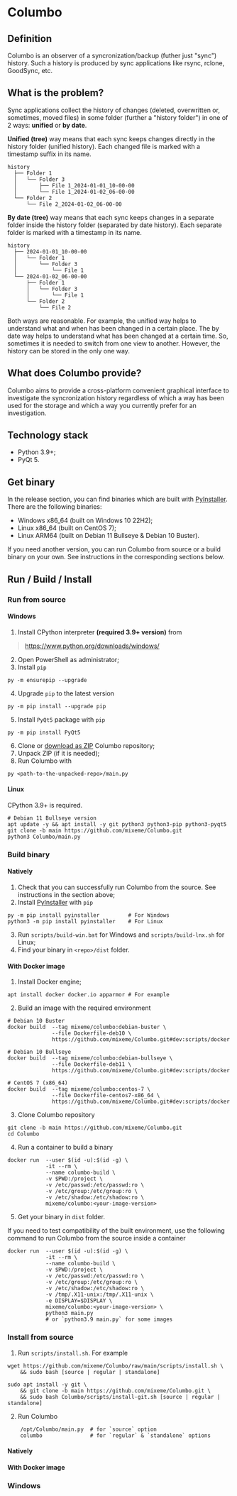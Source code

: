 # Columbo
## Definition
Columbo is an observer of a syncronization/backup (futher just "sync") history. Such a history is produced by sync applications like rsync, rclone, GoodSync, etc.

## What is the problem?
Sync applications collect the history of changes (deleted, overwritten or, sometimes, moved files) in some folder (further a "history folder") in one of 2 ways: **unified** or **by date**.

**Unified (tree)** way means that each sync keeps changes directly in the history folder (unified history). Each changed file is marked with a timestamp suffix in its name.

```
history
  ├── Folder 1
  │   └── Folder 3
  │       ├── File 1_2024-01-01_10-00-00
  │       └── File 1_2024-01-02_06-00-00
  └── Folder 2
      └── File 2_2024-01-02_06-00-00
```

**By date (tree)** way means that each sync keeps changes in a separate folder inside the history folder (separated by date history). Each separate folder is marked with a timestamp in its name.

```
history
  ├── 2024-01-01_10-00-00
  │   └── Folder 1
  │       └── Folder 3
  │           └── File 1
  └── 2024-01-02_06-00-00
      ├── Folder 1
      │   └── Folder 3
      │       └── File 1
      └── Folder 2
          └── File 2
```

Both ways are reasonable. For example, the unified way helps to understand what and when has been changed in a certain place. The by date way helps to understand what has been changed at a certain time. So, sometimes it is needed to switch from one view to another. However, the history can be stored in the only one way.

## What does Columbo provide?
Columbo aims to provide a cross-platform convenient graphical interface to investigate the syncronization history regardless of which a way has been used for the storage and which a way you currently prefer for an investigation.

## Technology stack
+ Python 3.9+;
+ PyQt 5.

## Get binary
In the release section, you can find binaries which are built with [PyInstaller](https://pyinstaller.org/). There are the following binaries:

+ Windows x86_64 (built on Windows 10 22H2);
+ Linux x86_64 (built on CentOS 7);
+ Linux ARM64 (built on Debian 11 Bullseye & Debian 10 Buster).

If you need another version, you can run Columbo from source or a build binary on your own. See instructions in the corresponding sections below. 

## Run / Build / Install 
### Run from source
#### Windows
1. Install CPython interpreter **(required 3.9+ version)** from
> https://www.python.org/downloads/windows/
2. Open PowerShell as administrator;
3. Install `pip`
```shell
py -m ensurepip --upgrade
```
4. Upgrade `pip` to the latest version
```shell
py -m pip install --upgrade pip
```
5. Install `PyQt5` package with `pip`
```shell
py -m pip install PyQt5
```
6. Clone or [download as ZIP](http://github.com/mixeme/Columbo/zipball/main/) Columbo repository;
7. Unpack ZIP (if it is needed);
8. Run Columbo with
```shell
py <path-to-the-unpacked-repo>/main.py
```

#### Linux
CPython 3.9+ is required.
```shell
# Debian 11 Bullseye version
apt update -y && apt install -y git python3 python3-pip python3-pyqt5
git clone -b main https://github.com/mixeme/Columbo.git
python3 Columbo/main.py
```

### Build binary
#### Natively
1. Check that you can successfully run Columbo from the source. See instructions in the section above;
2. Install [PyInstaller](https://pyinstaller.org/) with `pip`

```shell
py -m pip install pyinstaller         # For Windows  
python3 -m pip install pyinstaller    # For Linux
```

3. Run `scripts/build-win.bat` for Windows and `scripts/build-lnx.sh` for Linux;
4. Find your binary in `<repo>/dist` folder.

#### With Docker image
1. Install Docker engine;

```shell
apt install docker docker.io apparmor # For example
```

2. Build an image with the required environment 

```shell
# Debian 10 Buster
docker build  --tag mixeme/columbo:debian-buster \
              --file Dockerfile-deb10 \
              https://github.com/mixeme/Columbo.git#dev:scripts/docker

# Debian 10 Bullseye
docker build  --tag mixeme/columbo:debian-bullseye \
              --file Dockerfile-deb11 \
              https://github.com/mixeme/Columbo.git#dev:scripts/docker

# CentOS 7 (x86_64)
docker build  --tag mixeme/columbo:centos-7 \
              --file Dockerfile-centos7-x86_64 \
              https://github.com/mixeme/Columbo.git#dev:scripts/docker
```

3. Clone Columbo repository

```shell
git clone -b main https://github.com/mixeme/Columbo.git
cd Columbo
```

4. Run a container to build a binary

```shell
docker run  --user $(id -u):$(id -g) \
            -it --rm \
            --name columbo-build \
            -v $PWD:/project \
            -v /etc/passwd:/etc/passwd:ro \
            -v /etc/group:/etc/group:ro \
            -v /etc/shadow:/etc/shadow:ro \
            mixeme/columbo:<your-image-version>
```

5. Get your binary in `dist` folder.  

If you need to test compatibility of the built environment, use the following command to run Columbo from the source inside a container

```shell
docker run  --user $(id -u):$(id -g) \
            -it --rm \
            --name columbo-build \
            -v $PWD:/project \
            -v /etc/passwd:/etc/passwd:ro \
            -v /etc/group:/etc/group:ro \
            -v /etc/shadow:/etc/shadow:ro \
            -v /tmp/.X11-unix:/tmp/.X11-unix \
            -e DISPLAY=$DISPLAY \
            mixeme/columbo:<your-image-version> \
            python3 main.py
            # or `python3.9 main.py` for some images
```

### Install from source
1. Run `scripts/install.sh`. For example
```shell
wget https://github.com/mixeme/Columbo/raw/main/scripts/install.sh \
    && sudo bash [source | regular | standalone]
   
sudo apt install -y git \
    && git clone -b main https://github.com/mixeme/Columbo.git \
    && sudo bash Columbo/scripts/install-git.sh [source | regular | standalone]
```
2. Run Columbo
```shell
    /opt/Columbo/main.py  # for `source` option
    columbo               # for `regular` & `standalone` options 
```



#### Natively


#### With Docker image

### Windows

